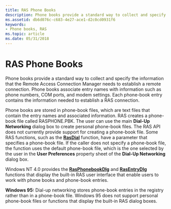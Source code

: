 ```yaml
---
title: RAS Phone Books
description: Phone books provide a standard way to collect and specify the information that the Remote Access Connection Manager needs to establish a remote connection.
ms.assetid: db6d076c-c683-4e27-ace1-d2c0cd0931f6
keywords:
- Phone books, RAS
ms.topic: article
ms.date: 05/31/2018
---
```


# RAS Phone Books

Phone books provide a standard way to collect and specify the information that the Remote Access Connection Manager needs to establish a remote connection. Phone books associate entry names with information such as phone numbers, COM ports, and modem settings. Each phone-book entry contains the information needed to establish a RAS connection.

Phone books are stored in phone-book files, which are text files that contain the entry names and associated information. RAS creates a phone-book file called RASPHONE.PBK. The user can use the main **Dial-Up Networking** dialog box to create personal phone-book files. The RAS API does not currently provide support for creating a phone-book file. Some RAS functions, such as the [**RasDial**](/windows/desktop/api/Ras/nf-ras-rasdiala) function, have a parameter that specifies a phone-book file. If the caller does not specify a phone-book file, the function uses the default phone-book file, which is the one selected by the user in the **User Preferences** property sheet of the **Dial-Up Networking** dialog box.

Windows NT 4.0 provides the [**RasPhonebookDlg**](/windows/desktop/api/Rasdlg/nf-rasdlg-rasphonebookdlga) and [**RasEntryDlg**](/windows/desktop/api/Rasdlg/nf-rasdlg-rasentrydlga) functions that display the built-in RAS user interface that enable users to work with phone books and phone-book entries.

**Windows 95:** Dial-up networking stores phone-book entries in the registry rather than in a phone-book file. Windows 95 does not support personal phone-book files or functions that display the built-in RAS dialog boxes.

 

 




